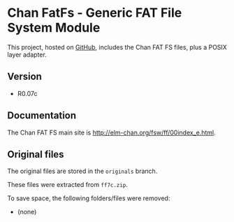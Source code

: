 # Chan FatFs - Generic FAT File System Module

This project, hosted on [GitHub](https://github.com/xpacks),
includes the Chan FAT FS files, plus a POSIX layer adapter.

## Version

* R0.07c

## Documentation

The Chan FAT FS main site is
http://elm-chan.org/fsw/ff/00index_e.html.

## Original files

The original files are stored in the `originals` branch.

These files were extracted from `ff7c.zip`.

To save space, the following folders/files were removed:

* (none)

